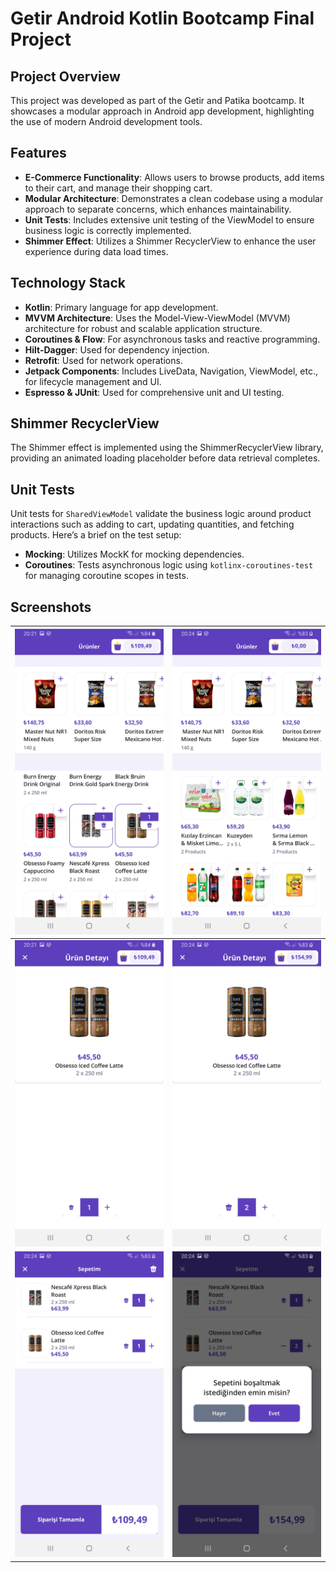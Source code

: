 # Getir Android Kotlin Bootcamp Final Project


## Project Overview
This project was developed as part of the Getir and Patika bootcamp. It showcases a modular approach in Android app development, highlighting the use of modern Android development tools.

## Features
- **E-Commerce Functionality**: Allows users to browse products, add items to their cart, and manage their shopping cart.
- **Modular Architecture**: Demonstrates a clean codebase using a modular approach to separate concerns, which enhances maintainability.
- **Unit Tests**: Includes extensive unit testing of the ViewModel to ensure business logic is correctly implemented.
- **Shimmer Effect**: Utilizes a Shimmer RecyclerView to enhance the user experience during data load times.

## Technology Stack
- **Kotlin**: Primary language for app development.
- **MVVM Architecture**: Uses the Model-View-ViewModel (MVVM) architecture for robust and scalable application structure.
- **Coroutines & Flow**: For asynchronous tasks and reactive programming.
- **Hilt-Dagger**: Used for dependency injection.
- **Retrofit**: Used for network operations.
- **Jetpack Components**: Includes LiveData, Navigation, ViewModel, etc., for lifecycle management and UI.
- **Espresso & JUnit**: Used for comprehensive unit and UI testing.

## Shimmer RecyclerView
The Shimmer effect is implemented using the ShimmerRecyclerView library, providing an animated loading placeholder before data retrieval completes.

## Unit Tests
Unit tests for `SharedViewModel` validate the business logic around product interactions such as adding to cart, updating quantities, and fetching products. Here’s a brief on the test setup:
- **Mocking**: Utilizes MockK for mocking dependencies.
- **Coroutines**: Tests asynchronous logic using `kotlinx-coroutines-test` for managing coroutine scopes in tests.
## Screenshots

| ![Product Listing Screen](4.jpg) | ![Product Listing Screen New](5.jpg) |
|----------------------------------|--------------------------------------|
| ![Detail Screen](1.jpg)         | ![Detail Screen New](3.jpg)          |
| ![Shopping Cart Screen](2.jpg)  | ![Shopping Cart Screen](6.jpg)       |


